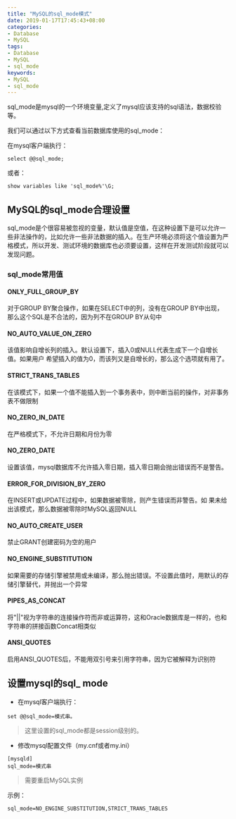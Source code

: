 ```yaml
---
title: "MySQL的sql_mode模式"
date: 2019-01-17T17:45:43+08:00
categories:
- Database
- MySQL
tags:
- Database
- MySQL
- sql_mode
keywords:
- MySQL
- sql_mode
---
```


sql_mode是mysql的一个环境变量,定义了mysql应该支持的sql语法，数据校验等。

<!--more-->

我们可以通过以下方式查看当前数据库使用的sql_mode：

在mysql客户端执行：

```plaintext
select @@sql_mode;
```

或者：

```plaintext
show variables like 'sql_mode%'\G; 
```

## MySQL的sql_mode合理设置

sql_mode是个很容易被忽视的变量，默认值是空值，在这种设置下是可以允许一些非法操作的，比如允许一些非法数据的插入。在生产环境必须将这个值设置为严格模式，所以开发、测试环境的数据库也必须要设置，这样在开发测试阶段就可以发现问题。
 
### sql_mode常用值

#### ONLY_FULL_GROUP_BY

对于GROUP BY聚合操作，如果在SELECT中的列，没有在GROUP BY中出现，那么这个SQL是不合法的，因为列不在GROUP BY从句中

#### NO_AUTO_VALUE_ON_ZERO

该值影响自增长列的插入。默认设置下，插入0或NULL代表生成下一个自增长值。如果用户 希望插入的值为0，而该列又是自增长的，那么这个选项就有用了。

#### STRICT_TRANS_TABLES

在该模式下，如果一个值不能插入到一个事务表中，则中断当前的操作，对非事务表不做限制

#### NO_ZERO_IN_DATE

在严格模式下，不允许日期和月份为零

#### NO_ZERO_DATE

设置该值，mysql数据库不允许插入零日期，插入零日期会抛出错误而不是警告。

#### ERROR_FOR_DIVISION_BY_ZERO

在INSERT或UPDATE过程中，如果数据被零除，则产生错误而非警告。如 果未给出该模式，那么数据被零除时MySQL返回NULL

#### NO_AUTO_CREATE_USER

禁止GRANT创建密码为空的用户

#### NO_ENGINE_SUBSTITUTION

如果需要的存储引擎被禁用或未编译，那么抛出错误。不设置此值时，用默认的存储引擎替代，并抛出一个异常

#### PIPES_AS_CONCAT

将"||"视为字符串的连接操作符而非或运算符，这和Oracle数据库是一样的，也和字符串的拼接函数Concat相类似

#### ANSI_QUOTES

启用ANSI_QUOTES后，不能用双引号来引用字符串，因为它被解释为识别符

## 设置mysql的sql_ mode

* 在mysql客户端执行：

```plaintext
set @@sql_mode=模式串。
```

> 这里设置的sql_mode都是session级别的。


* 修改mysql配置文件（my.cnf或者my.ini）

```plaintext
[mysqld]
sql_mode=模式串
```

> 需要重启MySQL实例

示例：

```plaintext
sql_mode=NO_ENGINE_SUBSTITUTION,STRICT_TRANS_TABLES
```
